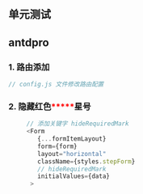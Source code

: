 ## 单元测试





## antdpro

### 1. 路由添加

```javascript
// config.js 文件修改路由配置

```



### 2. 隐藏红色<font color="red">*****</font>星号

```javascript
     // 添加关键字 hideRequiredMark
	 <Form
        {...formItemLayout}
        form={form}
        layout="horizontal"
        className={styles.stepForm}
        // hideRequiredMark
        initialValues={data}
      >
```

